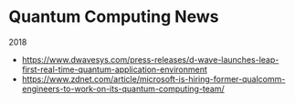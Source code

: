 
Quantum Computing News
====

2018
* https://www.dwavesys.com/press-releases/d-wave-launches-leap-first-real-time-quantum-application-environment
* https://www.zdnet.com/article/microsoft-is-hiring-former-qualcomm-engineers-to-work-on-its-quantum-computing-team/




